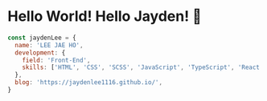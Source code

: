 # Hello World! Hello Jayden! 🔨

```javascript 
const jaydenLee = {
  name: 'LEE JAE HO',
  development: {
    field: 'Front-End',
    skills: ['HTML', 'CSS', 'SCSS', 'JavaScript', 'TypeScript', 'React.js']
  },
  blog: 'https://jaydenlee1116.github.io/',
}
```

<!--
[![Readme Card](https://github-readme-stats.vercel.app/api/pin/?username=anuraghazra&repo=github-readme-stats)](https://github.com/anuraghazra/github-readme-stats)
-->

<!--
**JaydenLee1116/JaydenLee1116** is a ✨ _special_ ✨ repository because its `README.md` (this file) appears on your GitHub profile.

Here are some ideas to get you started:

- 🔭 I’m currently working on ...
- 🌱 I’m currently learning ...
- 👯 I’m looking to collaborate on ...
- 🤔 I’m looking for help with ...
- 💬 Ask me about ...
- 📫 How to reach me: ...
- 😄 Pronouns: ...
- ⚡ Fun fact: ...
-->
